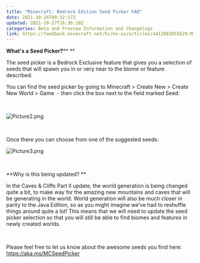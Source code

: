 ```yaml
---
title: "Minecraft: Bedrock Edition Seed Picker FAQ"
date: 2021-10-26T09:32:57Z
updated: 2021-10-27T16:36:10Z
categories: Beta and Preview Information and Changelogs
link: https://feedback.minecraft.net/hc/en-us/articles/4412081055629-Minecraft-Bedrock-Edition-Seed-Picker-FAQ
---
```


**What's a Seed Picker?**** **

The seed picker is a Bedrock Exclusive feature that gives you a selection of seeds that will spawn you in or very near to the biome or feature described.  

You can find the seed picker by going to Minecraft \> Create New \> Create New World \> Game  - then click the box next to the field marked Seed: 

 

![Picture2.png](https://feedback.minecraft.net/hc/article_attachments/4412074575885/Picture2.png)

 

Once there you can choose from one of the suggested seeds:   
  

![Picture3.png](https://feedback.minecraft.net/hc/article_attachments/4412074576141/Picture3.png)

 

**Why is this being updated? **

In the Caves & Cliffs Part II update, the world generation is being changed quite a bit, to make way for the amazing new mountains and caves that will be generating in the world. World generation will also be much closer in parity to the Java Edition, so as you might imagine we've had to reshuffle things around quite a lot! This means that we will need to update the seed picker selection so that you will still be able to find biomes and features in newly created worlds.

 

Please feel free to let us know about the awesome seeds you find here: <https://aka.ms/MCSeedPicker>
